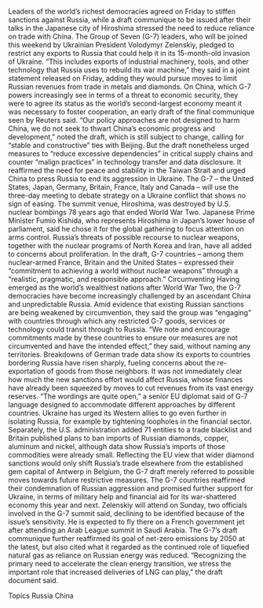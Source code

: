 Leaders of the world’s richest democracies agreed on Friday to stiffen sanctions against Russia, while a draft communique to be issued after their talks in the Japanese city of Hiroshima stressed the need to reduce reliance on trade with China.
The Group of Seven (G-7) leaders, who will be joined this weekend by Ukrainian President Volodymyr Zelenskiy, pledged to restrict any exports to Russia that could help it in its 15-month-old invasion of Ukraine.
“This includes exports of industrial machinery, tools, and other technology that Russia uses to rebuild its war machine,” they said in a joint statement released on Friday, adding they would pursue moves to limit Russian revenues from trade in metals and diamonds.
On China, which G-7 powers increasingly see in terms of a threat to economic security, they were to agree its status as the world’s second-largest economy meant it was necessary to foster cooperation, an early draft of the final communique seen by Reuters said.
“Our policy approaches are not designed to harm China, we do not seek to thwart China’s economic progress and development,” noted the draft, which is still subject to change, calling for “stable and constructive” ties with Beijing.
But the draft nonetheless urged measures to “reduce excessive dependencies” in critical supply chains and counter “malign practices” in technology transfer and data disclosure.
It reaffirmed the need for peace and stability in the Taiwan Strait and urged China to press Russia to end its aggression in Ukraine.
The G-7 – the United States, Japan, Germany, Britain, France, Italy and Canada – will use the three-day meeting to debate strategy on a Ukraine conflict that shows no sign of easing.
The summit venue, Hiroshima, was destroyed by U.S. nuclear bombings 78 years ago that ended World War Two. Japanese Prime Minister Fumio Kishida, who represents Hiroshima in Japan’s lower house of parliament, said he chose it for the global gathering to focus attention on arms control.
Russia’s threats of possible recourse to nuclear weapons, together with the nuclear programs of North Korea and Iran, have all added to concerns about proliferation.
In the draft, G-7 countries – among them nuclear-armed France, Britain and the United States – expressed their “commitment to achieving a world without nuclear weapons” through a “realistic, pragmatic, and responsible approach.”
Circumventing
Having emerged as the world’s wealthiest nations after World War Two, the G-7 democracies have become increasingly challenged by an ascendant China and unpredictable Russia.
Amid evidence that existing Russian sanctions are being weakened by circumvention, they said the group was “engaging” with countries through which any restricted G-7 goods, services or technology could transit through to Russia.
“We note and encourage commitments made by these countries to ensure our measures are not circumvented and have the intended effect,” they said, without naming any territories.
Breakdowns of German trade data show its exports to countries bordering Russia have risen sharply, fueling concerns about the re-exportation of goods from those neighbors.
It was not immediately clear how much the new sanctions effort would affect Russia, whose finances have already been squeezed by moves to cut revenues from its vast energy reserves.
“The wordings are quite open,” a senior EU diplomat said of G-7 language designed to accommodate different approaches by different countries.
Ukraine has urged its Western allies to go even further in isolating Russia, for example by tightening loopholes in the financial sector.
Separately, the U.S. administration added 71 entities to a trade blacklist and Britain published plans to ban imports of Russian diamonds, copper, aluminum and nickel, although data show Russia’s imports of those commodities were already small.
Reflecting the EU view that wider diamond sanctions would only shift Russia’s trade elsewhere from the established gem capital of Antwerp in Belgium, the G-7 draft merely referred to possible moves towards future restrictive measures.
The G-7 countries reaffirmed their condemnation of Russian aggression and promised further support for Ukraine, in terms of military help and financial aid for its war-shattered economy this year and next.
Zelenskiy will attend on Sunday, two officials involved in the G-7 summit said, declining to be identified because of the issue’s sensitivity. He is expected to fly there on a French government jet after attending an Arab League summit in Saudi Arabia.
The G-7’s draft communique further reaffirmed its goal of net-zero emissions by 2050 at the latest, but also cited what it regarded as the continued role of liquefied natural gas as reliance on Russian energy was reduced.
“Recognizing the primary need to accelerate the clean energy transition, we stress the important role that increased deliveries of LNG can play,” the draft document said.

Topics
Russia
China
